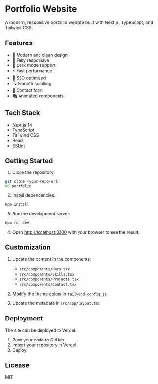 # Portfolio Website

A modern, responsive portfolio website built with Next.js, TypeScript, and Tailwind CSS.

## Features

- 🎨 Modern and clean design
- 📱 Fully responsive
- 🌙 Dark mode support
- ⚡ Fast performance
- 🎯 SEO optimized
- 🔍 Smooth scrolling
- 📝 Contact form
- 🎭 Animated components

## Tech Stack

- Next.js 14
- TypeScript
- Tailwind CSS
- React
- ESLint

## Getting Started

1. Clone the repository:
```bash
git clone <your-repo-url>
cd portfolio
```

2. Install dependencies:
```bash
npm install
```

3. Run the development server:
```bash
npm run dev
```

4. Open [http://localhost:3000](http://localhost:3000) with your browser to see the result.

## Customization

1. Update the content in the components:
   - `src/components/Hero.tsx`
   - `src/components/Skills.tsx`
   - `src/components/Projects.tsx`
   - `src/components/Contact.tsx`

2. Modify the theme colors in `tailwind.config.js`

3. Update the metadata in `src/app/layout.tsx`

## Deployment

The site can be deployed to Vercel:

1. Push your code to GitHub
2. Import your repository in Vercel
3. Deploy!

## License

MIT 